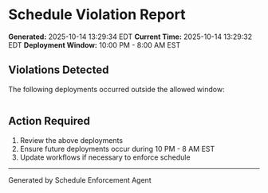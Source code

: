 # Schedule Violation Report

**Generated:** 2025-10-14 13:29:34 EDT
**Current Time:** 2025-10-14 13:29:32 EDT
**Deployment Window:** 10:00 PM - 8:00 AM EST

## Violations Detected

The following deployments occurred outside the allowed window:

```

```

## Action Required

1. Review the above deployments
2. Ensure future deployments occur during 10 PM - 8 AM EST
3. Update workflows if necessary to enforce schedule

---

Generated by Schedule Enforcement Agent
